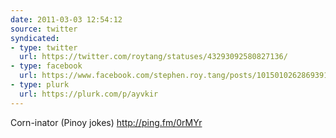 ```yaml
---
date: 2011-03-03 12:54:12
source: twitter
syndicated:
- type: twitter
  url: https://twitter.com/roytang/statuses/43293092580827136/
- type: facebook
  url: https://www.facebook.com/stephen.roy.tang/posts/10150102628693912
- type: plurk
  url: https://plurk.com/p/ayvkir
---
```


Corn-inator (Pinoy jokes) http://ping.fm/0rMYr